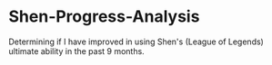 # Shen-Progress-Analysis
Determining if I have improved in using Shen's (League of Legends) ultimate ability in the past 9 months.
